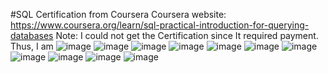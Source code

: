 #SQL Certification from Coursera
Coursera website: https://www.coursera.org/learn/sql-practical-introduction-for-querying-databases 
Note: I could not get the Certification since It required payment. Thus, I am 
![image](https://github.com/NTRayne/336_SQL/assets/148294904/694871c1-e8e4-4dc9-b7eb-96925f06ec00)
![image](https://github.com/NTRayne/336_SQL/assets/148294904/2c6ecf08-ba96-48b5-b052-9235b6122c27)
![image](https://github.com/NTRayne/336_SQL/assets/148294904/d1ebc110-f9f5-4c7e-9812-3a461ba79924)
![image](https://github.com/NTRayne/336_SQL/assets/148294904/f1361a8f-7190-4988-956b-475ff3e5b554)
![image](https://github.com/NTRayne/336_SQL/assets/148294904/6e195778-d1a6-474c-88ef-67ab6fb70e66)
![image](https://github.com/NTRayne/336_SQL/assets/148294904/d070c039-69a7-4760-9c6d-e75ae126d13b)
![image](https://github.com/NTRayne/336_SQL/assets/148294904/4ba55fd5-f983-4e27-8736-73d687ee8b7f)
![image](https://github.com/NTRayne/336_SQL/assets/148294904/bcfd650e-d246-476f-bd31-0cad11825f40)
![image](https://github.com/NTRayne/336_SQL/assets/148294904/f72f66d0-dbc9-44e2-a7b6-425969c4f892)
![image](https://github.com/NTRayne/336_SQL/assets/148294904/b1c75528-252f-4409-b982-f342ef794311)
![image](https://github.com/NTRayne/336_SQL/assets/148294904/c76a4793-c98a-4541-aa52-589f11db1e46)


